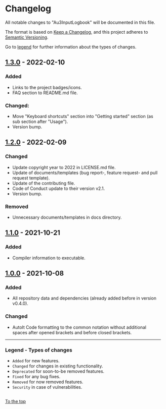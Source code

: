 #####

# Changelog

All notable changes to "Au3InputLogbook" will be documented in this file.

The format is based on [Keep a Changelog](https://keepachangelog.com/en/1.0.0/),
and this project adheres to [Semantic Versioning](https://semver.org/spec/v2.0.0.html).

Go to [legend](#legend---types-of-changes) for further information about the types of changes.

## [1.3.0] - 2022-02-10

### Added

- Links to the project badges/icons.
- FAQ section to README.md file.

### Changed:

- Move "Keyboard shortcuts" section into "Getting started" section (as sub section after "Usage").
- Version bump.

## [1.2.0] - 2022-02-09

### Changed

- Update copyright year to 2022 in LICENSE.md file.
- Update of documents/templates (bug report-, feature request- and pull request template).
- Update of the contributing file.
- Code of Conduct update to their version v2.1.
- Version bump.

### Removed

- Unnecessary documents/templates in docs directory.

## [1.1.0] - 2021-10-21

### Added

- Compiler information to executable.

## [1.0.0] - 2021-10-08

### Added

- All repository data and dependencies (already added before in version v0.4.0).

### Changed

- AutoIt Code formatting to the common notation without additional spaces after opened brackets and before closed brackets.

[1.3.0]: https://github.com/Sven-Seyfert/Au3InputLogbook/compare/v1.2.0...v1.3.0
[1.2.0]: https://github.com/Sven-Seyfert/Au3InputLogbook/compare/v1.1.0...v1.2.0
[1.1.0]: https://github.com/Sven-Seyfert/Au3InputLogbook/compare/v1.0.0...v1.1.0
[1.0.0]: https://github.com/Sven-Seyfert/Au3InputLogbook/releases/tag/v1.0.0

---

### Legend - Types of changes

- `Added` for new features.
- `Changed` for changes in existing functionality.
- `Deprecated` for soon-to-be removed features.
- `Fixed` for any bug fixes.
- `Removed` for now removed features.
- `Security` in case of vulnerabilities.

##

[To the top](#)
